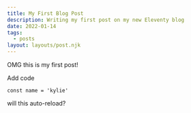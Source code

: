 ```yaml
---
title: My First Blog Post
description: Writing my first post on my new Eleventy blog
date: 2022-01-14
tags:
  - posts
layout: layouts/post.njk
---
```


OMG this is my first post!

Add code
```
const name = 'kylie'
```

will this auto-reload?
